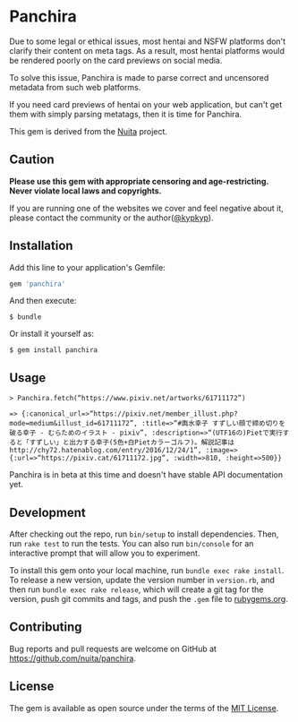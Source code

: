 # Panchira

Due to some legal or ethical issues, most hentai and NSFW platforms don't clarify their content on meta tags. As a result, most hentai platforms would be rendered poorly on the card previews on social media.

To solve this issue, Panchira is made to parse correct and uncensored metadata from such web platforms. 

If you need card previews of hentai on your web application, but can't get them with simply parsing metatags, then it is time for Panchira.

This gem is derived from the [Nuita](https://github.com/nuita/nuita) project.

## Caution

**Please use this gem with appropriate censoring and age-restricting. Never violate local laws and copyrights.**

If you are running one of the websites we cover and feel negative about it, please contact the community or the author([@kypkyp](https://github.com/kypkyp)). 

## Installation

Add this line to your application's Gemfile:

```ruby
gem 'panchira'
```

And then execute:

    $ bundle

Or install it yourself as:

    $ gem install panchira

## Usage

```
> Panchira.fetch(“https://www.pixiv.net/artworks/61711172”)

=> {:canonical_url=>“https://pixiv.net/member_illust.php?mode=medium&illust_id=61711172”, :title=>“#輿水幸子 すずしい顔で締め切りを破る幸子 - むらためのイラスト - pixiv”, :description=>“(UTF16の)Pietで実行すると「すずしい」と出力する幸子(5色+白Pietカラーゴルフ)。解説記事は http://chy72.hatenablog.com/entry/2016/12/24/1”, :image=>{:url=>“https://pixiv.cat/61711172.jpg”, :width=>810, :height=>500}}
```

Panchira is in beta at this time and doesn't have stable API documentation yet.

## Development

After checking out the repo, run `bin/setup` to install dependencies. Then, run `rake test` to run the tests. You can also run `bin/console` for an interactive prompt that will allow you to experiment.

To install this gem onto your local machine, run `bundle exec rake install`. To release a new version, update the version number in `version.rb`, and then run `bundle exec rake release`, which will create a git tag for the version, push git commits and tags, and push the `.gem` file to [rubygems.org](https://rubygems.org).

## Contributing

Bug reports and pull requests are welcome on GitHub at https://github.com/nuita/panchira.

## License

The gem is available as open source under the terms of the [MIT License](https://opensource.org/licenses/MIT).
